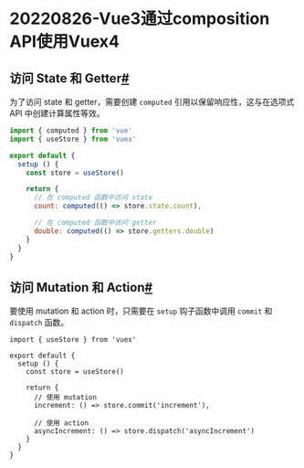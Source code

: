 # 20220826-Vue3通过composition API使用Vuex4

## 访问 State 和 Getter[#](https://vuex.vuejs.org/zh/guide/composition-api.html#访问-state-和-getter)

为了访问 state 和 getter，需要创建 `computed` 引用以保留响应性，这与在选项式 API 中创建计算属性等效。

```js
import { computed } from 'vue'
import { useStore } from 'vuex'

export default {
  setup () {
    const store = useStore()

    return {
      // 在 computed 函数中访问 state
      count: computed(() => store.state.count),

      // 在 computed 函数中访问 getter
      double: computed(() => store.getters.double)
    }
  }
}
```



## 访问 Mutation 和 Action[#](https://vuex.vuejs.org/zh/guide/composition-api.html#访问-mutation-和-action)

要使用 mutation 和 action 时，只需要在 `setup` 钩子函数中调用 `commit` 和 `dispatch` 函数。

```
import { useStore } from 'vuex'

export default {
  setup () {
    const store = useStore()

    return {
      // 使用 mutation
      increment: () => store.commit('increment'),

      // 使用 action
      asyncIncrement: () => store.dispatch('asyncIncrement')
    }
  }
}
```